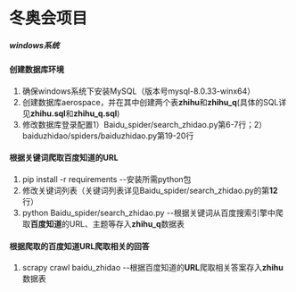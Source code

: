 # 冬奥会项目

##### windows系统

#### 创建数据库环境

1. 确保windows系统下安装MySQL（版本号mysql-8.0.33-winx64）
2. 创建数据库aerospace，并在其中创建两个表**zhihu**和**zhihu_q**(具体的SQL详见**zhihu.sql**和**zhihu_q.sql**)
3. 修改数据库登录配置1）Baidu_spider/search_zhidao.py第6-7行；2）baiduzhidao/spiders/baiduzhidao.py第19-20行

#### 根据关键词爬取百度知道的URL

1. pip install -r requirements --安装所需python包
2. 修改关键词列表（关键词列表详见Baidu_spider/search_zhidao.py的第**12**行）
3. python Baidu_spider/search_zhidao.py --根据关键词从百度搜索引擎中爬取**百度知道**的URL、主题等存入**zhihu_q**数据表

#### 根据爬取的百度知道URL爬取相关的回答

1. scrapy crawl baidu_zhidao --根据百度知道的**URL**爬取相关答案存入**zhihu**数据表

